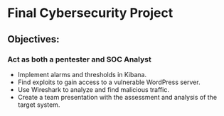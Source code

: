 # Final Cybersecurity Project
## Objectives:
### Act as both a pentester and SOC Analyst 

-  Implement alarms and thresholds in Kibana.
-  Find exploits to gain access to a vulnerable WordPress server.
-  Use Wireshark to analyze and find malicious traffic.
-  Create a team presentation with the assessment and analysis of the target system.

